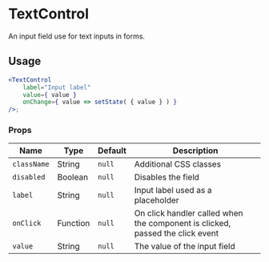 TextControl
===

An input field use for text inputs in forms.

## Usage

```jsx
<TextControl
	label="Input label"
	value={ value }
	onChange={ value => setState( { value } ) }
/>;
```

### Props

Name | Type | Default | Description
--- | --- | --- | ---
`className` | String | ``null`` | Additional CSS classes
`disabled` | Boolean | ``null`` | Disables the field
`label` | String | ``null`` | Input label used as a placeholder
`onClick` | Function | ``null`` | On click handler called when the component is clicked, passed the click event
`value` | String | ``null`` | The value of the input field
